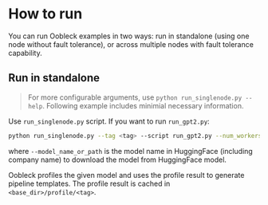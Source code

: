 # How to run

You can run Oobleck examples in two ways: run in standalone (using one node without fault tolerance),
or across multiple nodes with fault tolerance capability.

## Run in standalone

> For more configurable arguments, use `python run_singlenode.py --help`. Following example includes minimial necessary information.

Use `run_singlenode.py` script. If you want to run `run_gpt2.py`:
```bash
python run_singlenode.py --tag <tag> --script run_gpt2.py --num_workers 4 --model_name_or_path gpt2
```
where `--model_name_or_path` is the model name in HuggingFace (including company name) to download the model from HuggingFace model.

Oobleck profiles the given model and uses the profile result to generate pipeline templates. The profile result is cached in `<base_dir>/profile/<tag>`.